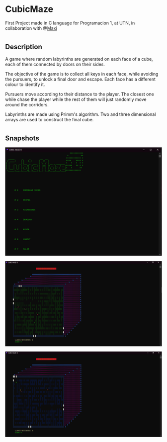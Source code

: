 # CubicMaze
First Project made in C language for Programacion 1, at UTN, in collaboration with @[Maxi](https://github.com/maxi2991)

# 

## Description

A game where random labyrinths are generated on each face of a cube, each of them connected by doors on their sides.

The objective of the game is to collect all keys in each face, while avoiding the pursuers, to unlock a final door and escape. Each face has a different colour to identify it.

Pursuers move according to their distance to the player. The closest one while chase the player while the rest of them will just randomly move around the corridors.

Labyrinths are made using Primm's algorithm. Two and three dimensional arrays are used to construct the final cube.

#

## Snapshots

![alt text](https://github.com/JorgePiaggio/CubicMaze/blob/master/Snapshots/Screenshot%20(4).png)

![alt text](https://github.com/JorgePiaggio/CubicMaze/blob/master/Snapshots/Screenshot%20(3).png)

![alt text](https://github.com/JorgePiaggio/CubicMaze/blob/master/Snapshots/Screenshot%20(1).png)
